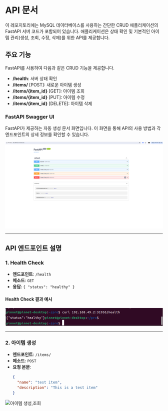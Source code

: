 # API 문서

이 레포지토리에는 MySQL 데이터베이스를 사용하는 간단한 CRUD 애플리케이션의 FastAPI 서버 코드가 포함되어 있습니다. 애플리케이션은 상태 확인 및 기본적인 아이템 관리(생성, 조회, 수정, 삭제)를 위한 API를 제공합니다.

## 주요 기능

FastAPI를 사용하여 다음과 같은 CRUD 기능을 제공합니다.

- **/health**: 서버 상태 확인
- **/items/** [POST]: 새로운 아이템 생성
- **/items/{item_id}** [GET]: 아이템 조회
- **/items/{item_id}** [PUT]: 아이템 수정
- **/items/{item_id}** [DELETE]: 아이템 삭제

### FastAPI Swagger UI

FastAPI가 제공하는 자동 생성 문서 화면입니다. 이 화면을 통해 API의 사용 방법과 각 엔드포인트의 상세 정보를 확인할 수 있습니다.

![최종화면](https://github.com/qlanfr/api/blob/main/%EC%8A%A4%ED%81%AC%EB%A6%B0%EC%83%B7%202024-10-27%2016-22-48.png)

---

## API 엔드포인트 설명

### 1. Health Check
- **엔드포인트**: `/health`
- **메소드**: `GET`
- **응답**: `{ "status": "healthy" }`

#### Health Check 결과 예시

![Health Check 예제](https://github.com/qlanfr/api/blob/main/%EC%8A%A4%ED%81%AC%EB%A6%B0%EC%83%B7%202024-10-27%2016-24-21.png)

---

### 2. 아이템 생성
- **엔드포인트**: `/items/`
- **메소드**: `POST`
- **요청 본문**:
  ```json
  {
    "name": "test item",
    "description": "This is a test item"
  }
![아이템 생성,조회](https://github.com/qlanfr/api/blob/main/%EC%8A%A4%ED%81%AC%EB%A6%B0%EC%83%B7%202024-10-27%2016-41-06.png)
